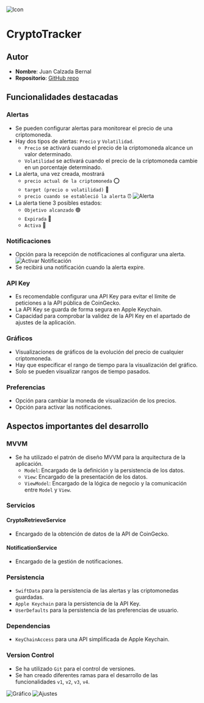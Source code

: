 ![Icon](./readmeAssets/icon.png)
# CryptoTracker
## Autor
- **Nombre**: Juan Calzada Bernal
- **Repositorio**: [GitHub repo](https://github.com/juancabe/CryptoTracker/tree/v4-entrega)
## Funcionalidades destacadas
### Alertas
- Se pueden configurar alertas para monitorear el precio de una criptomoneda.
- Hay dos tipos de alertas: `Precio` y `Volatilidad`.
  - `Precio` se activará cuando el precio de la criptomoneda alcance un valor determinado.
  - `Volatilidad` se activará cuando el precio de la criptomoneda cambie en un porcentaje determinado.
- La alerta, una vez creada, mostrará
  - `precio actual de la criptomoneda` ⭕️
  - `target (precio o volatilidad)` 🎯
  - `precio cuando se estableció la alerta` ⏰
  ![Alerta](./readmeAssets/Alerta.png)
- La alerta tiene 3 posibles estados:
  - `Objetivo alcanzado` 🟢
  - `Expirada` 🔴
  - `Activa` 🔵
### Notificaciones
- Opción para la recepción de notificaciones al configurar una alerta.
  ![Activar Notificación](./readmeAssets/EnableNotifications.png)
- Se recibirá una notificación cuando la alerta expire.

### API Key
- Es recomendable configurar una API Key para evitar el límite de peticiones a la API pública de CoinGecko.
- La API Key se guarda de forma segura en Apple Keychain.
- Capacidad para comprobar la validez de la API Key en el apartado de ajustes de la aplicación.

### Gráficos
- Visualizaciones de gráficos de la evolución del precio de cualquier criptomoneda. 
- Hay que especificar el rango de tiempo para la visualización del gráfico.
- Solo se pueden visualizar rangos de tiempo pasados.

### Preferencias
- Opción para cambiar la moneda de visualización de los precios.
- Opción para activar las notificaciones.

<div style="page-break-before: always;"></div>

## Aspectos importantes del desarrollo
### MVVM
- Se ha utilizado el patrón de diseño MVVM para la arquitectura de la aplicación.
  - `Model`: Encargado de la definición y la persistencia de los datos.
  - `View`: Encargado de la presentación de los datos.
  - `ViewModel`: Encargado de la lógica de negocio y la comunicación entre `Model` y `View`.
### Servicios
#### CryptoRetrieveService
- Encargado de la obtención de datos de la API de CoinGecko.
#### NotificationService
- Encargado de la gestión de notificaciones.
### Persistencia
- `SwiftData` para la persistencia de las alertas y las criptomonedas guardadas.
- `Apple Keychain` para la persistencia de la API Key.
- `UserDefaults` para la persistencia de las preferencias de usuario.
### Dependencias
- `KeyChainAccess` para una API simplificada de Apple Keychain.
### Version Control
- Se ha utilizado `Git` para el control de versiones.
- Se han creado diferentes ramas para el desarrollo de las funcionalidades `v1`, `v2`, `v3`, `v4`.


![Gráfico](./readmeAssets/Charts.png)
![Ajustes](./readmeAssets/Settings.png)